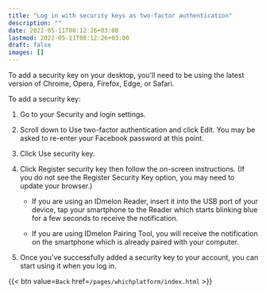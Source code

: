 ```yaml
---
title: "Log in with security keys as two-factor authentication"
description: ""
date: 2022-05-11T08:12:26+03:00
lastmod: 2022-05-11T08:12:26+03:00
draft: false
images: []
---
```


To add a security key on your desktop, you'll need to be using the latest version of Chrome, Opera, Firefox, Edge, or Safari.  

To add a security key:  

1. Go to your Security and login settings.  

2. Scroll down to Use two-factor authentication and click Edit. You may be asked to re-enter your Facebook password at this point.  

3. Click Use security key.  

4. Click Register security key then follow the on-screen instructions. (If you do not see the Register Security Key option, you may need to update your browser.)  

    - If you are using an IDmelon Reader, insert it into the USB port of your device, tap your smartphone to the Reader which starts blinking blue for a few seconds to receive the notification.  

    - If you are using IDmelon Pairing Tool, you will receive the notification on the smartphone which is already paired with your computer.  
    
5. Once you’ve successfully added a security key to your account, you can start using it when you log in.  

{{< btn value=`Back` href=`/pages/whichplatform/index.html` >}}
